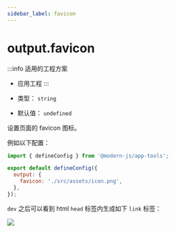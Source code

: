 ```yaml
---
sidebar_label: favicon
---
```


# output.favicon

:::info 适用的工程方案
* 应用工程
:::

* 类型： `string`
* 默认值： `undefined`

设置页面的 favicon 图标。

例如以下配置：

```js title="modern.config.js"
import { defineConfig } from '@modern-js/app-tools';

export default defineConfig({
  output: {
    favicon: './src/assets/icon.png',
  },
});
```

`dev` 之后可以看到 html `head` 标签内生成如下 `link` 标签：

![](https://lf3-static.bytednsdoc.com/obj/eden-cn/aphqeh7uhohpquloj/modern-js/docs/output-favicon.png)
